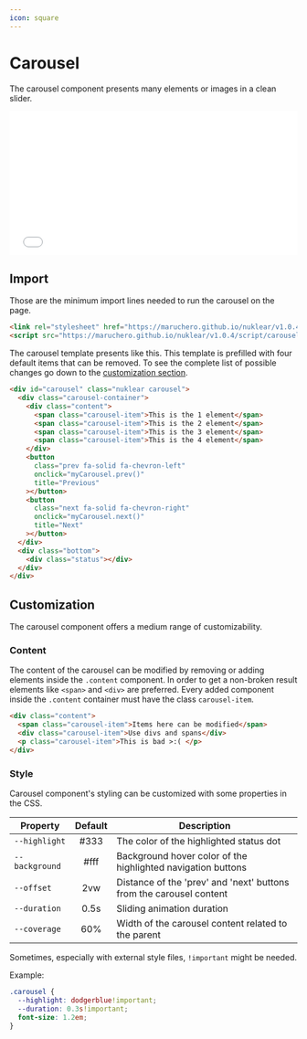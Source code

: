 ```yaml
---
icon: square
---
```

# Carousel

The carousel component presents many elements or images in a clean slider.

<iframe src="../../demos/carousel.html" title="Carousel demo" name="carouselDemo" id="carouselDemo"></iframe>
<style>
  iframe {
    width: 100%;
    aspect-ratio: 16/8;
    height: max-content;
    border: 0;
  }
</style>

## Import

Those are the minimum import lines needed to run the carousel on the page.

```html
<link rel="stylesheet" href="https://maruchero.github.io/nuklear/v1.0.4/style/carousel.css">
<script src="https://maruchero.github.io/nuklear/v1.0.4/script/carousel.js"></script>
```

The carousel template presents like this. This template is prefilled with four default items that can be removed. To see the complete list of possible changes go down to the [customization section](#customization).

```html
<div id="carousel" class="nuklear carousel">
  <div class="carousel-container">
    <div class="content">
      <span class="carousel-item">This is the 1 element</span>
      <span class="carousel-item">This is the 2 element</span>
      <span class="carousel-item">This is the 3 element</span>
      <span class="carousel-item">This is the 4 element</span>
    </div>
    <button
      class="prev fa-solid fa-chevron-left"
      onclick="myCarousel.prev()"
      title="Previous"
    ></button>
    <button
      class="next fa-solid fa-chevron-right"
      onclick="myCarousel.next()"
      title="Next"
    ></button>
  </div>
  <div class="bottom">
    <div class="status"></div>
  </div>
</div>
```

## Customization

The carousel component offers a medium range of customizability.

### Content

The content of the carousel can be modified by removing or adding elements inside the `.content` component. In order to get a non-broken result elements like `<span>` and `<div>` are preferred. Every added component inside the `.content` container must have the class `carousel-item`.

```html
<div class="content">
  <span class="carousel-item">Items here can be modified</span>
  <div class="carousel-item">Use divs and spans</div>
  <p class="carousel-item">This is bad >:( </p>
</div>
```

### Style

Carousel component's styling can be customized with some properties in the CSS.

Property | Default | Description
---|:---:|---
`--highlight` | #333 | The color of the highlighted status dot
`--background` | #fff | Background hover color of the highlighted navigation buttons
`--offset` | 2vw | Distance of the 'prev' and 'next' buttons from the carousel content
`--duration` | 0.5s |Sliding animation duration
`--coverage` | 60% | Width of the carousel content related to the parent

Sometimes, especially with external style files, `!important` might be needed.

Example:
```css
.carousel {
  --highlight: dodgerblue!important;
  --duration: 0.3s!important;
  font-size: 1.2em;
}
```
